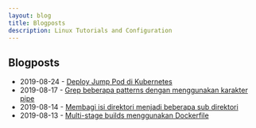 ```yaml
---
layout: blog
title: Blogposts
description: Linux Tutorials and Configuration
---
```


## Blogposts

- 2019-08-24 - [Deploy Jump Pod di Kubernetes](https://tuxtor.com/deploy-jump-pod-di-kubernetes/)
- 2019-08-17 - [Grep beberapa patterns dengan menggunakan karakter pipe](https://tuxtor.com/grep-beberapa-patterns-dengan-menggunakan-karakter-pipe/)
- 2019-08-14 - [Membagi isi direktori menjadi beberapa sub direktori](https://tuxtor.com/membagi-isi-direktori-menjadi-beberapa-sub-direktori/)
- 2019-08-13 - [Multi-stage builds menggunakan Dockerfile](https://tuxtor.com/multi-stage-builds-menggunakan-dockerfile/)
